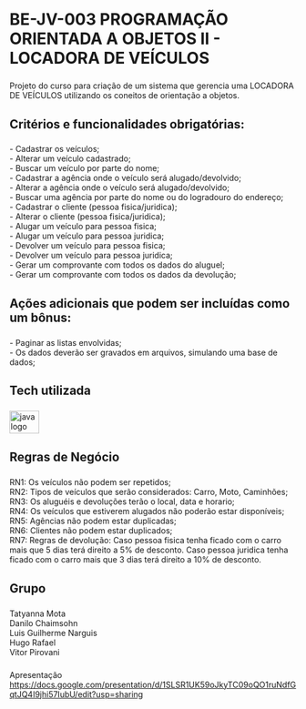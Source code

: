 <h1 align="left">BE-JV-003 PROGRAMAÇÃO ORIENTADA A OBJETOS II - LOCADORA DE VEÍCULOS</h1>

###

<p align="left">Projeto do curso para criação  de um sistema que gerencia uma LOCADORA DE VEÍCULOS utilizando os coneitos de orientação a objetos.</p>

###

<h2 align="left">Critérios e funcionalidades obrigatórias:</h2>

###

<p align="left">- Cadastrar os veículos;<br>- Alterar um veículo cadastrado;<br>- Buscar um veículo por parte do nome;<br>- Cadastrar a agência onde o veículo será alugado/devolvido;<br>- Alterar a agência onde o veículo será alugado/devolvido;<br>- Buscar uma agência por parte do nome ou do logradouro do endereço;<br>- Cadastrar o cliente (pessoa fisica/juridica);<br>- Alterar o cliente (pessoa fisica/juridica);<br>- Alugar um veículo para pessoa fisica;<br>- Alugar um veículo para pessoa juridica;<br>- Devolver um veículo para pessoa fisica;<br>- Devolver um veículo para pessoa juridica;<br>- Gerar um comprovante com todos os dados do aluguel; <br>- Gerar um comprovante com todos os dados da devolução; </p>

###

<h2 align="left">Ações adicionais que podem ser incluídas como um bônus:</h2>

###

<p align="left">- Paginar as listas envolvidas;<br>- Os dados deverão ser gravados em arquivos, simulando uma base de dados;<br>

###

<h2 align="left">Tech utilizada</h2>

###

<div align="left">
  <img src="https://cdn.jsdelivr.net/gh/devicons/devicon/icons/java/java-original.svg" height="40" width="52" alt="java logo"  />
</div>

###

<h2 align="left">Regras de Negócio</h2>

###

<p align="left">RN1: Os veículos não podem ser repetidos;<br>RN2: Tipos de veículos que serão considerados: Carro, Moto, Caminhões;<br>RN3: Os aluguéis e devoluções terão o local, data e horario;<br>RN4: Os veículos que estiverem alugados não poderão estar disponíveis;<br>RN5: Agências não podem estar duplicadas;<br>RN6: Clientes não podem estar duplicados;<br>RN7: Regras de devolução:
Caso pessoa fisica tenha ficado com o carro mais que 5 dias terá direito a 5% de desconto.
Caso pessoa juridica tenha ficado com o carro mais que 3 dias terá direito a 10% de desconto.</p>

###

###

<h2 align="left">Grupo</h2>

###

<p align="left">Tatyanna Mota<br>Danilo Chaimsohn<br>Luis Guilherme Narguis<br>Hugo Rafael<br>Vitor Pirovani</p>

###

Apresentação https://docs.google.com/presentation/d/1SLSR1UK59oJkyTC09oQO1ruNdfGqtJQ4I9jhi57IubU/edit?usp=sharing
